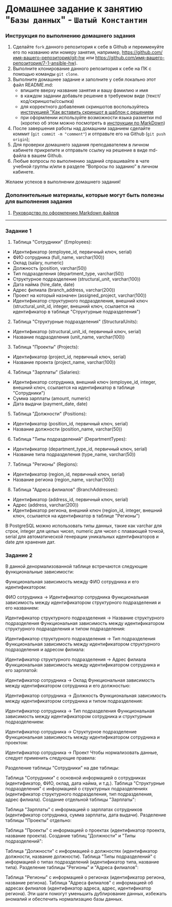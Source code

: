 # Домашнее задание к занятию "`Базы данных`" - `Шатый Константин`


### Инструкция по выполнению домашнего задания

   1. Сделайте `fork` данного репозитория к себе в Github и переименуйте его по названию или номеру занятия, например, https://github.com/имя-вашего-репозитория/git-hw или  https://github.com/имя-вашего-репозитория/7-1-ansible-hw).
   2. Выполните клонирование данного репозитория к себе на ПК с помощью команды `git clone`.
   3. Выполните домашнее задание и заполните у себя локально этот файл README.md:
      - впишите вверху название занятия и вашу фамилию и имя
      - в каждом задании добавьте решение в требуемом виде (текст/код/скриншоты/ссылка)
      - для корректного добавления скриншотов воспользуйтесь [инструкцией "Как вставить скриншот в шаблон с решением](https://github.com/netology-code/sys-pattern-homework/blob/main/screen-instruction.md)
      - при оформлении используйте возможности языка разметки md (коротко об этом можно посмотреть в [инструкции  по MarkDown](https://github.com/netology-code/sys-pattern-homework/blob/main/md-instruction.md))
   4. После завершения работы над домашним заданием сделайте коммит (`git commit -m "comment"`) и отправьте его на Github (`git push origin`);
   5. Для проверки домашнего задания преподавателем в личном кабинете прикрепите и отправьте ссылку на решение в виде md-файла в вашем Github.
   6. Любые вопросы по выполнению заданий спрашивайте в чате учебной группы и/или в разделе “Вопросы по заданию” в личном кабинете.
   
Желаем успехов в выполнении домашнего задания!
   
### Дополнительные материалы, которые могут быть полезны для выполнения задания

1. [Руководство по оформлению Markdown файлов](https://gist.github.com/Jekins/2bf2d0638163f1294637#Code)

---

### Задание 1

1. Таблица "Сотрудники" (Employees):

- Идентификатор (employee_id, первичный ключ, serial)
- ФИО сотрудника (full_name, varchar(100))
- Оклад (salary, numeric)
- Должность (position, varchar(50))
- Тип подразделения (department_type, varchar(50))
- Структурное подразделение (structural_unit, varchar(100))
- Дата найма (hire_date, date)
- Адрес филиала (branch_address, varchar(200))
- Проект на который назначен (assigned_project, varchar(100))
- Идентификатор структурного подразделения, внешний ключ (structural_unit_id, integer, внешний ключ, ссылается на идентификатор в таблице "Структурные подразделения")

2. Таблица "Структурные подразделения" (StructuralUnits):

- Идентификатор (structural_unit_id, первичный ключ, serial)
- Название подразделения (unit_name, varchar(100))

3. Таблица "Проекты" (Projects):

- Идентификатор (project_id, первичный ключ, serial)
- Название проекта (project_name, varchar(100))

4. Таблица "Зарплаты" (Salaries):

- Идентификатор сотрудника, внешний ключ (employee_id, integer, внешний ключ, ссылается на идентификатор в таблице "Сотрудники")
- Сумма зарплаты (amount, numeric)
- Дата выдачи (payment_date, date)

5. Таблица "Должности" (Positions):

- Идентификатор (position_id, первичный ключ, serial)
- Название должности (position_name, varchar(50))

6. Таблица "Типы подразделений" (DepartmentTypes):

- Идентификатор (department_type_id, первичный ключ, serial)
- Название типа подразделения (type_name, varchar(50))

7. Таблица "Регионы" (Regions):

- Идентификатор (region_id, первичный ключ, serial)
- Название региона (region_name, varchar(100))

8. Таблица "Адреса филиалов" (BranchAddresses):

- Идентификатор (address_id, первичный ключ, serial)
- Адрес (address, varchar(200))
- Идентификатор региона, внешний ключ (region_id, integer, внешний ключ, ссылается на идентификатор в таблице "Регионы")


В PostgreSQL можно использовать типы данных, такие как varchar для строк, integer для целых чисел, numeric для чисел с плавающей точкой, serial для автоматической генерации уникальных идентификаторов и date для хранения дат.

### Задание 2


В данной денормализованной таблице встречаются следующие функциональные зависимости:

Функциональная зависимость между ФИО сотрудника и его идентификатором:

ФИО сотрудника → Идентификатор сотрудника
Функциональная зависимость между идентификатором структурного подразделения и его названием:

Идентификатор структурного подразделения → Название структурного подразделения
Функциональная зависимость между идентификатором структурного подразделения и типом подразделения:

Идентификатор структурного подразделения → Тип подразделения
Функциональная зависимость между идентификатором структурного подразделения и адресом филиала:

Идентификатор структурного подразделения → Адрес филиала
Функциональная зависимость между идентификатором сотрудника и его зарплатой:

Идентификатор сотрудника → Оклад
Функциональная зависимость между идентификатором сотрудника и его должностью:

Идентификатор сотрудника → Должность
Функциональная зависимость между идентификатором сотрудника и типом подразделения:

Идентификатор сотрудника → Тип подразделения
Функциональная зависимость между идентификатором сотрудника и структурным подразделением:

Идентификатор сотрудника → Структурное подразделение
Функциональная зависимость между идентификатором сотрудника и проектом:

Идентификатор сотрудника → Проект
Чтобы нормализовать данные, следует применить следующие правила:

Разделение таблицы "Сотрудники" на две таблицы:

Таблица "Сотрудники" с основной информацией о сотрудниках (идентификатор, ФИО, оклад, дата найма, и т.д.).
Таблица "Структурные подразделения" с информацией о структурных подразделениях (идентификатор структурного подразделения, тип подразделения, адрес филиала).
Создание отдельной таблицы "Зарплаты":

Таблица "Зарплаты" с информацией о зарплатах сотрудников (идентификатор сотрудника, сумма зарплаты, дата выдачи).
Разделение таблицы "Проекты" отдельно:

Таблица "Проекты" с информацией о проектах (идентификатор проекта, название проекта).
Создание таблиц "Должности" и "Типы подразделений":

Таблица "Должности" с информацией о должностях (идентификатор должности, название должности).
Таблица "Типы подразделений" с информацией о типах подразделений (идентификатор типа, название типа).
Разделение таблицы "Регионы" и "Адреса филиалов":

Таблица "Регионы" с информацией о регионах (идентификатор региона, название региона).
Таблица "Адреса филиалов" с информацией об адресах филиалов (идентификатор адреса, адрес, идентификатор региона).
Эти шаги помогут уменьшить дублирование данных, избежать аномалий и обеспечить нормализацию базы данных.
